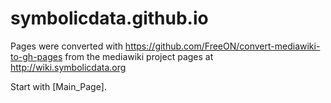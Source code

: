 # symbolicdata.github.io

Pages were converted with https://github.com/FreeON/convert-mediawiki-to-gh-pages
from the mediawiki project pages at http://wiki.symbolicdata.org

Start with [Main_Page]. 

